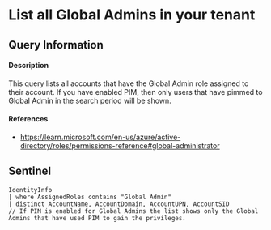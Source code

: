 # List all Global Admins in your tenant

## Query Information

#### Description
This query lists all accounts that have the Global Admin role assigned to their account. If you have enabled PIM, then only users that have pimmed to Global Admin in the search period will be shown. 

#### References
- https://learn.microsoft.com/en-us/azure/active-directory/roles/permissions-reference#global-administrator

## Sentinel

```
IdentityInfo
| where AssignedRoles contains "Global Admin"
| distinct AccountName, AccountDomain, AccountUPN, AccountSID
// If PIM is enabled for Global Admins the list shows only the Global Admins that have used PIM to gain the privileges.
```

